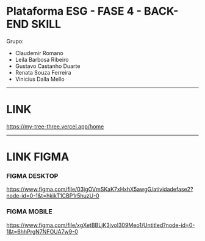 # Plataforma ESG - FASE 4 - BACK-END SKILL

Grupo: 
- Claudemir Romano
- Leila Barbosa Ribeiro
- Gustavo Castanho Duarte
- Renata Souza Ferreira
- Vinicius Dalla Mello

---

# LINK

https://my-tree-three.vercel.app/home

---

# LINK FIGMA

### FIGMA DESKTOP

https://www.figma.com/file/03jgOVmSKaK7xHxhX5awgG/atividadefase2?node-id=0-1&t=hkikT1CBP1r5huzU-0

### FIGMA MOBILE

https://www.figma.com/file/xgXetBBLjK3jvoI309Meo1/Untitled?node-id=0-1&t=6hhPrgN7NFOUA7w9-0

